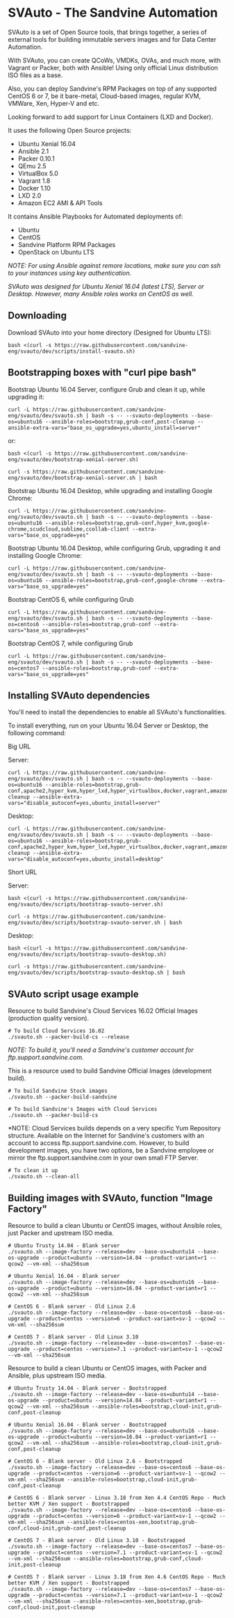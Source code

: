 
# SVAuto - The Sandvine Automation

SVAuto is a set of Open Source tools, that brings together, a series of external tools for building immutable servers images and for Data Center Automation.

With SVAuto, you can create QCoWs, VMDKs, OVAs, and much more, with Vagrant or Packer, both with Ansible! Using only official Linux distribution ISO files as a base.

Also, you can deploy Sandvine's RPM Packages on top of any supported CentOS 6 or 7, be it bare-metal, Cloud-based images, regular KVM, VMWare, Xen, Hyper-V and etc.

Looking forward to add support for Linux Containers (LXD and Docker).

It uses the following Open Source projects:

* Ubuntu Xenial 16.04
* Ansible 2.1
* Packer 0.10.1
* QEmu 2.5
* VirtualBox 5.0
* Vagrant 1.8
* Docker 1.10
* LXD 2.0
* Amazon EC2 AMI & API Tools

It contains Ansible Playbooks for Automated deployments of:

* Ubuntu
* CentOS
* Sandvine Platform RPM Packages
* OpenStack on Ubuntu LTS

*NOTE: For using Ansible against remore locations, make sure you can ssh to your instances using key authentication.*

*SVAuto was designed for Ubuntu Xenial 16.04 (latest LTS), Server or Desktop. However, many Ansible roles works on CentOS as well.*

## Downloading

Download SVAuto into your home directory (Designed for Ubuntu LTS):

    bash <(curl -s https://raw.githubusercontent.com/sandvine-eng/svauto/dev/scripts/install-svauto.sh)

## Bootstrapping boxes with "curl pipe bash"

Bootstrap Ubuntu 16.04 Server, configure Grub and clean it up, while upgrading it:

    curl -L https://raw.githubusercontent.com/sandvine-eng/svauto/dev/svauto.sh | bash -s -- --svauto-deployments --base-os=ubuntu16 --ansible-roles=bootstrap,grub-conf,post-cleanup --ansible-extra-vars="base_os_upgrade=yes,ubuntu_install=server"

or:

    bash <(curl -s https://raw.githubusercontent.com/sandvine-eng/svauto/dev/bootstrap-xenial-server.sh) 

    curl -s https://raw.githubusercontent.com/sandvine-eng/svauto/dev/bootstrap-xenial-server.sh | bash

Bootstrap Ubuntu 16.04 Desktop, while upgrading and installing Google Chrome:

    curl -L https://raw.githubusercontent.com/sandvine-eng/svauto/dev/svauto.sh | bash -s -- --svauto-deployments --base-os=ubuntu16 --ansible-roles=bootstrap,grub-conf,hyper_kvm,google-chrome,scudcloud,sublime,ccollab-client --extra-vars="base_os_upgrade=yes"

Bootstrap Ubuntu 16.04 Desktop, while configuring Grub, upgrading it and installing Google Chrome:

    curl -L https://raw.githubusercontent.com/sandvine-eng/svauto/dev/svauto.sh | bash -s -- --svauto-deployments --base-os=ubuntu16 --ansible-roles=bootstrap,grub-conf,google-chrome --extra-vars="base_os_upgrade=yes"

Bootstrap CentOS 6, while configuring Grub

    curl -L https://raw.githubusercontent.com/sandvine-eng/svauto/dev/svauto.sh | bash -s -- --svauto-deployments --base-os=centos6 --ansible-roles=bootstrap,grub-conf --extra-vars="base_os_upgrade=yes"

Bootstrap CentOS 7, while configuring Grub

    curl -L https://raw.githubusercontent.com/sandvine-eng/svauto/dev/svauto.sh | bash -s -- --svauto-deployments --base-os=centos7 --ansible-roles=bootstrap,grub-conf --extra-vars="base_os_upgrade=yes"

## Installing SVAuto dependencies

You'll need to install the dependencies to enable all SVAuto's functionalities.

To install everything, run on your Ubuntu 16.04 Server or Desktop, the following command:

Big URL

Server:

    curl -L https://raw.githubusercontent.com/sandvine-eng/svauto/dev/svauto.sh | bash -s -- --svauto-deployments --base-os=ubuntu16 --ansible-roles=bootstrap,grub-conf,apache2,hyper_kvm,hyper_lxd,hyper_virtualbox,docker,vagrant,amazon_ec2_tools,redhat_tools_ubuntu,os_clients,packer,vsftpd,post-cleanup --ansible-extra-vars="disable_autoconf=yes,ubuntu_install=server"

Desktop:

    curl -L https://raw.githubusercontent.com/sandvine-eng/svauto/dev/svauto.sh | bash -s -- --svauto-deployments --base-os=ubuntu16 --ansible-roles=bootstrap,grub-conf,apache2,hyper_kvm,hyper_lxd,hyper_virtualbox,docker,vagrant,amazon_ec2_tools,redhat_tools_ubuntu,os_clients,packer,vsftpd,post-cleanup --ansible-extra-vars="disable_autoconf=yes,ubuntu_install=desktop"

Short URL

Server:

    bash <(curl -s https://raw.githubusercontent.com/sandvine-eng/svauto/dev/scripts/bootstrap-svauto-server.sh)

    curl -s https://raw.githubusercontent.com/sandvine-eng/svauto/dev/scripts/bootstrap-svauto-server.sh | bash

Desktop:

    bash <(curl -s https://raw.githubusercontent.com/sandvine-eng/svauto/dev/scripts/bootstrap-svauto-desktop.sh)

    curl -s https://raw.githubusercontent.com/sandvine-eng/svauto/dev/scripts/bootstrap-svauto-desktop.sh | bash

## SVAuto script usage example

Resource to build Sandvine's Cloud Services 16.02 Official Images (production quality version).

    # To build Cloud Services 16.02
    ./svauto.sh --packer-build-cs --release

*NOTE: To build it, you'll need a Sandvine's customer account for ftp.support.sandvine.com.*

This is a resource used to build Sandvine Official Images (development build).

    # To build Sandvine Stock images
    ./svauto.sh --packer-build-sandvine

    # To build Sandvine's Images with Cloud Services
    ./svauto.sh --packer-build-cs

*NOTE: Cloud Services builds depends on a very specific Yum Repository structure. Available on the Internet for Sandvine's customers with an account to access ftp.support.sandvine.com. However, to build development images, you have two options, be a Sandvine employee or mirror the ftp.support.sandvine.com in your own small FTP Server.

    # To clean it up
    ./svauto.sh --clean-all

## Building images with SVAuto, function "Image Factory"

Resource to build a clean Ubuntu or CentOS images, without Ansible roles, just Packer and upstream ISO media.

    # Ubuntu Trusty 14.04 - Blank server
    ./svauto.sh --image-factory --release=dev --base-os=ubuntu14 --base-os-upgrade --product=ubuntu --version=14.04 --product-variant=r1 --qcow2 --vm-xml --sha256sum

    # Ubuntu Xenial 16.04 - Blank server
    ./svauto.sh --image-factory --release=dev --base-os=ubuntu16 --base-os-upgrade --product=ubuntu --version=16.04 --product-variant=r1 --qcow2 --vm-xml --sha256sum

    # CentOS 6 - Blank server - Old Linux 2.6
    ./svauto.sh --image-factory --release=dev --base-os=centos6 --base-os-upgrade --product=centos --version=6 --product-variant=sv-1 --qcow2 --vm-xml --sha256sum

    # CentOS 7 - Blank server - Old Linux 3.10
    ./svauto.sh --image-factory --release=dev --base-os=centos7 --base-os-upgrade --product=centos --version=7.1 --product-variant=sv-1 --qcow2 --vm-xml --sha256sum

Resource to build a clean Ubuntu or CentOS images, with Packer and Ansible, plus upstream ISO media.

    # Ubuntu Trusty 14.04 - Blank server - Bootstrapped
    ./svauto.sh --image-factory --release=dev --base-os=ubuntu14 --base-os-upgrade --product=ubuntu --version=14.04 --product-variant=r1 --qcow2 --vm-xml --sha256sum --ansible-roles=bootstrap,cloud-init,grub-conf,post-cleanup

    # Ubuntu Xenial 16.04 - Blank server - Bootstrapped
    ./svauto.sh --image-factory --release=dev --base-os=ubuntu16 --base-os-upgrade --product=ubuntu --version=16.04 --product-variant=r1 --qcow2 --vm-xml --sha256sum --ansible-roles=bootstrap,cloud-init,grub-conf,post-cleanup

    # CentOS 6 - Blank server - Old Linux 2.6 - Bootstrapped
    ./svauto.sh --image-factory --release=dev --base-os=centos6 --base-os-upgrade --product=centos --version=6 --product-variant=sv-1 --qcow2 --vm-xml --sha256sum --ansible-roles=bootstrap,cloud-init,grub-conf,post-cleanup

    # CentOS 6 - Blank server - Linux 3.18 from Xen 4.4 CentOS Repo - Much better KVM / Xen support - Bootstrapped
    ./svauto.sh --image-factory --release=dev --base-os=centos6 --base-os-upgrade --product=centos --version=6 --product-variant=sv-1 --qcow2 --vm-xml --sha256sum --ansible-roles=centos-xen,bootstrap,grub-conf,cloud-init,grub-conf,post-cleanup
 
    # CentOS 7 - Blank server - Old Linux 3.10 - Bootstrapped
    ./svauto.sh --image-factory --release=dev --base-os=centos7 --base-os-upgrade --product=centos --version=7.1 --product-variant=sv-1 --qcow2 --vm-xml --sha256sum --ansible-roles=bootstrap,grub-conf,cloud-init,post-cleanup

    # CentOS 7 - Blank server - Linux 3.18 from Xen 4.6 CentOS Repo - Much better KVM / Xen support - Bootstrapped
    ./svauto.sh --image-factory --release=dev --base-os=centos7 --base-os-upgrade --product=centos --version=7.1 --product-variant=sv-1 --qcow2 --vm-xml --sha256sum --ansible-roles=centos-xen,bootstrap,grub-conf,cloud-init,post-cleanup
